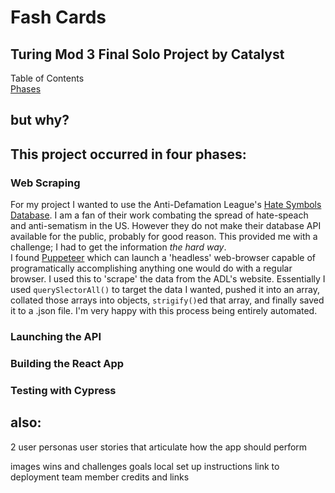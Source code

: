 # Fash Cards
## Turing Mod 3 Final Solo Project by Catalyst

Table of Contents  
[Phases](#this-project-occurred-in-four-phases)  

 ## but why?

## This project occurred in four phases:
### Web Scraping
For my project I wanted to use the Anti-Defamation League's [Hate Symbols Database](https://www.adl.org/resources/hate-symbols/search). I am a fan of their work combating the spread of hate-speach and anti-sematism in the US. However they do not make their database API available for the public, probably for good reason. This provided me with a challenge; I had to get the information *the hard way*.  
I found [Puppeteer](https://www.npmjs.com/package/puppeteer) which can launch a 'headless' web-browser capable of programatically accomplishing anything one would do with a regular browser. I used this to 'scrape' the data from the ADL's website. Essentially I used `querySlectorAll()` to target the data I wanted, pushed it into an array, collated those arrays into objects, `strigify()`ed that array, and finally saved it to a .json file. I'm very happy with this process being entirely automated.  

### Launching the API  

### Building the React App  

### Testing with Cypress  

## also:
2 user personas
user stories that articulate how the app should perform

images
wins and challenges
goals
local set up instructions
link to deployment
team member credits and links